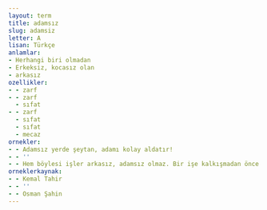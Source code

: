 ```yaml
---
layout: term
title: adamsız
slug: adamsiz
letter: A
lisan: Türkçe
anlamlar:
- Herhangi biri olmadan
- Erkeksiz, kocasız olan
- arkasız
ozellikler:
- - zarf
- - zarf
  - sıfat
- - zarf
  - sıfat
  - sıfat
  - mecaz
ornekler:
- - Adamsız yerde şeytan, adamı kolay aldatır!
- - ''
- - Hem böylesi işler arkasız, adamsız olmaz. Bir işe kalkışmadan önce boyunun uzanacağı yeri bilmeli insan.
orneklerkaynak:
- - Kemal Tahir
- - ''
- - Osman Şahin
---
```

